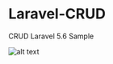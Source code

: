 # Laravel-CRUD
CRUD Laravel 5.6 Sample

![alt text](https://raw.githubusercontent.com/Narubate/crud-laravel/master/ScreenShot1.png)
